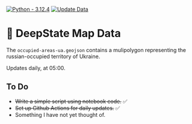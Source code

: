 [![Python - 3.12.4](https://img.shields.io/badge/Python-3.12.4-f4d159)](https://www.python.org/downloads/release/python-3124/)
[![Update Data](https://github.com/cyterat/deepstate-map-data/actions/workflows/update.yml/badge.svg)](https://github.com/cyterat/deepstate-map-data/actions/workflows/update.yml)

# 🔫 DeepState Map Data

The `occupied-areas-ua.geojson` contains a mulipolygon representing the russian-occupied territory of Ukraine.

Updates daily, at 05:00.

## To Do

- ~~Write a simple script using notebook code.~~ ✅
- ~~Set up Github Actions for daily updates.~~ ✅
- Something I have not yet thought of.
